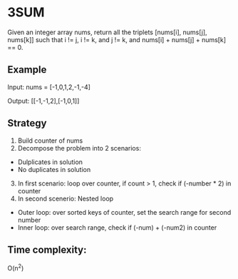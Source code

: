 # 3SUM
Given an integer array nums, return all the triplets [nums[i], nums[j], nums[k]] such that i != j, i != k, and j != k, and nums[i] + nums[j] + nums[k] == 0.
## Example
Input: nums = [-1,0,1,2,-1,-4]

Output: [[-1,-1,2],[-1,0,1]]

## Strategy
1. Build counter of nums
2. Decompose the problem into 2 scenarios:
 - Dulplicates in solution
 - No duplicates in solution
3. In first scenario: loop over counter, if count > 1, check if (-number * 2) in counter
4. In second scenerio:  Nested loop
 - Outer loop: over sorted keys of counter, set the search range for second number 
 - Inner loop: over search range, check if (-num) + (-num2) in counter

## Time complexity:
O(n<sup>2</sup>)
